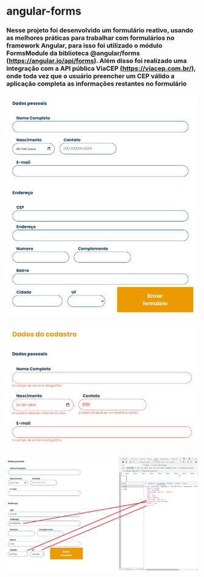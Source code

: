 # angular-forms
### Nesse projeto foi desenvolvido um formulário reativo, usando as melhores práticas para trabalhar com formulários no framework Angular, para isso foi utilizado o módulo FormsModule da biblioteca @angular/forms (https://angular.io/api/forms). Além disso foi realizado uma integração com a API pública ViaCEP (https://viacep.com.br/), onde toda vez que o usuário preencher um CEP válido a aplicação completa as informações restantes no formulário
### ![Print do formulário em branco](https://github.com/brayan-jordan/angular-forms/blob/master/global/print1.png)
### ![Print do das validações do formulário](https://github.com/brayan-jordan/angular-forms/blob/master/global/print2.png)
### ![Print do da consulta da API](https://github.com/brayan-jordan/angular-forms/blob/master/global/print3.png)
